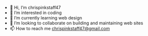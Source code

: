 - 👋 Hi, I’m chrispinkstaff47
- 👀 I’m interested in coding
- 🌱 I’m currently learning web design
- 💞️ I’m looking to collaborate on building and maintaining web sites
- 📫 How to reach me chrispinkstaff47@gmail.com

<!---
Pinktime1/Pinktime1 is a ✨ special ✨ repository because its `README.md` (this file) appears on your GitHub profile.
You can click the Preview link to take a look at your changes.
--->
